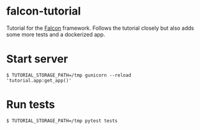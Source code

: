 # falcon-tutorial
Tutorial for the [Falcon](https://github.com/falconry/falcon) framework. Follows the tutorial closely but also adds some more tests and a dockerized app.

# Start server
```
$ TUTORIAL_STORAGE_PATH=/tmp gunicorn --reload 'tutorial.app:get_app()'
```

# Run tests
```
$ TUTORIAL_STORAGE_PATH=/tmp pytest tests
```
